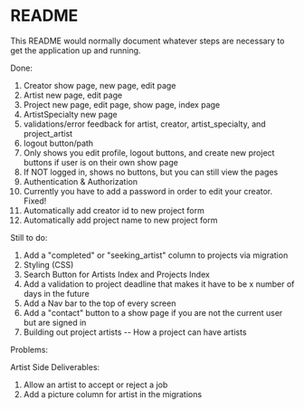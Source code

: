 # README

This README would normally document whatever steps are necessary to get the
application up and running.


Done:
1. Creator show page, new page, edit page
2. Artist new page, edit page
3. Project new page, edit page, show page, index page
4. ArtistSpecialty new page 
5. validations/error feedback for artist, creator, artist_specialty, and project_artist
6. logout button/path
7. Only shows you edit profile, logout buttons, and create new project buttons if user is on their own show page 
8. If NOT logged in, shows no buttons, but you can still view the pages
9. Authentication & Authorization
10.  Currently you have to add a password in order to edit your creator. Fixed! 
11. Automatically add creator id to new project form 
12. Automatically add project name to new project form 


Still to do: 
1. Add a "completed" or "seeking_artist" column to projects via migration 
4. Styling (CSS)
5. Search Button  for Artists Index and Projects Index 
6. Add a validation to project deadline that makes it have to be x number of days in the future
7. Add a Nav bar to the top of every screen 
8. Add a "contact" button to a show page if you are not the current user but are signed in 
9. Building out project artists -- How a project can have artists 


Problems: 

Artist Side Deliverables: 
1. Allow an artist to accept or reject a job
2. Add a picture column for artist in the migrations 
